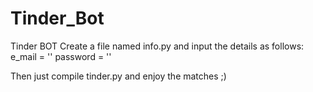 # Tinder_Bot
Tinder BOT
Create a file named info.py and input the details as follows:
e_mail = ''
password = ''

Then just compile tinder.py and enjoy the matches ;)
